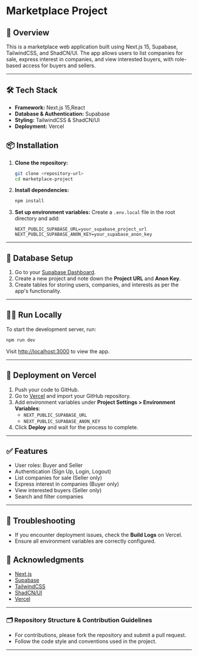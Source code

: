 # Marketplace Project

## 🚀 Overview
This is a marketplace web application built using Next.js 15, Supabase, TailwindCSS, and ShadCN/UI. The app allows users to list companies for sale, express interest in companies, and view interested buyers, with role-based access for buyers and sellers.

---

## 🛠️ Tech Stack
- **Framework:** Next.js 15,React
- **Database & Authentication:** Supabase
- **Styling:** TailwindCSS & ShadCN/UI
- **Deployment:** Vercel

## 📦 Installation
1. **Clone the repository:**
   ```bash
   git clone <repository-url>
   cd marketplace-project
   ```
2. **Install dependencies:**
   ```bash
   npm install
   ```
3. **Set up environment variables:**
   Create a `.env.local` file in the root directory and add:
   ```env
   NEXT_PUBLIC_SUPABASE_URL=your_supabase_project_url
   NEXT_PUBLIC_SUPABASE_ANON_KEY=your_supabase_anon_key
   ```

---

## 💾 Database Setup
1. Go to your [Supabase Dashboard](https://supabase.com/dashboard).
2. Create a new project and note down the **Project URL** and **Anon Key**.
3. Create tables for storing users, companies, and interests as per the app's functionality.

---

## 🏃‍♂️ Run Locally
To start the development server, run:
```bash
npm run dev
```
Visit [http://localhost:3000](http://localhost:3000) to view the app.

---

## 🚀 Deployment on Vercel
1. Push your code to GitHub.
2. Go to [Vercel](https://vercel.com/) and import your GitHub repository.
3. Add environment variables under **Project Settings > Environment Variables**:
   - `NEXT_PUBLIC_SUPABASE_URL`
   - `NEXT_PUBLIC_SUPABASE_ANON_KEY`
4. Click **Deploy** and wait for the process to complete.

---

## ✅ Features
- User roles: Buyer and Seller
- Authentication (Sign Up, Login, Logout)
- List companies for sale (Seller only)
- Express interest in companies (Buyer only)
- View interested buyers (Seller only)
- Search and filter companies

---


## 🐛 Troubleshooting
- If you encounter deployment issues, check the **Build Logs** on Vercel.
- Ensure all environment variables are correctly configured.

## 🙌 Acknowledgments
- [Next.js](https://nextjs.org/)
- [Supabase](https://supabase.com/)
- [TailwindCSS](https://tailwindcss.com/)
- [ShadCN/UI](https://ui.shadcn.com/)
- [Vercel](https://vercel.com/)

---

### 🗂 Repository Structure & Contribution Guidelines
- For contributions, please fork the repository and submit a pull request.
- Follow the code style and conventions used in the project.

---



